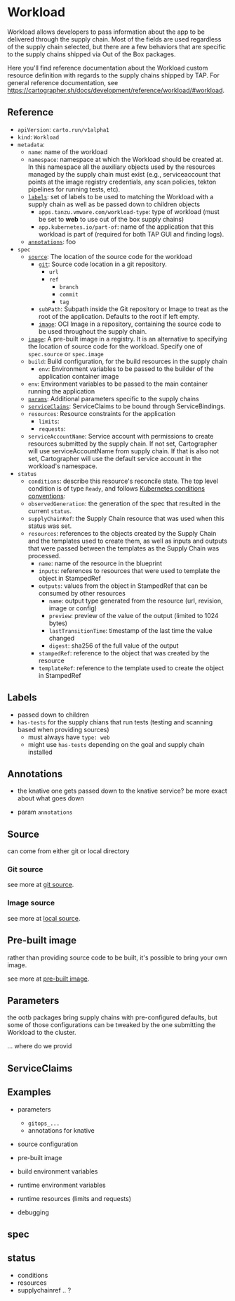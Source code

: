 # Workload

Workload allows developers to pass information about the app to be delivered
through the supply chain. Most of the fields are used regardless of the supply
chain selected, but there are a few behaviors that are specific to the supply
chains shipped via Out of the Box packages.

Here you'll find reference documentation about the Workload custom resource
definition with regards to the supply chains shipped by TAP. For general
reference documentation, see
https://cartographer.sh/docs/development/reference/workload/#workload.


## Reference

- `apiVersion`: `carto.run/v1alpha1`
- `kind`: `Workload`
- `metadata`:
  - `name`: name of the workload
  - `namespace`: namespace at which the Workload should be created at. In
    this namespace all the auxiliary objects used by the resources managed by
    the supply chain must exist (e.g., serviceaccount that points at the image
    registry credentials, any scan policies, tekton pipelines for running tests,
    etc).
  - [`labels`](#labels): set of labels to be used to matching the Workload with
    a supply chain as well as be passed down to children objects
    - `apps.tanzu.vmware.com/workload-type`: type of workload (must be set to
      **web** to use out of the box supply chains)
    - `app.kubernetes.io/part-of`: name of the application that this workload
      is part of (required for both TAP GUI and finding logs).
  - [`annotations`](#annotations): foo
- `spec`
  - [`source`](#source): The location of the source code for the workload
    - [`git`](#git-source): Source code location in a git repository.
      - `url`
      - `ref`
        - `branch`
        - `commit`
        - `tag`
    - `subPath`: Subpath inside the Git repository or Image to treat as the
      root of the application. Defaults to the root if left empty.
    - [`image`](#image-source): OCI Image in a repository, containing the
      source code to be used throughout the supply chain.
  - [`image`](#pre-built-image): A pre-built image in a registry. It is an alternative to
    specifying the location of source code for the workload. Specify one of
    `spec.source` or `spec.image`
  - `build`: Build configuration, for the build resources in the supply chain
    - `env`: Environment variables to be passed to the builder of the
      application container image
  - `env`: Environment variables to be passed to the main container running
    the application
  - [`params`](#parameters): Additional parameters specific to the supply chains
  - [`serviceClaims`](#serviceclaims): ServiceClaims to be bound through ServiceBindings.
  - `resources`: Resource constraints for the application
    - `limits`:
    - `requests`:
  - `serviceAccountName`: Service account with permissions to create
    resources submitted by the supply chain. If not set, Cartographer will
    use serviceAccountName from supply chain. If that is also not set, 
    Cartographer will use the default service account in the workload's
    namespace.
- `status`
  - `conditions`: describe this resource's reconcile state. The top level
    condition is of type `Ready`, and follows [Kubernetes conditions
    conventions][kubernetes-api-conventions]:
  - `observedGeneration`: the generation of the spec that resulted in the
    current `status`.
  - `supplyChainRef`: the Supply Chain resource that was used when this status
    was set.
  - `resources`: references to the objects created by the Supply Chain and the
    templates used to create them, as well as inputs and outputs that were
    passed between the templates as the Supply Chain was processed.
    - `name`: name of the resource in the blueprint
    - `inputs`: references to resources that were used to template the object
      in StampedRef
    - `outputs`: values from the object in StampedRef that can be consumed by
      other resources
      - `name`: output type generated from the resource (url, revision, image
        or config)
      - `preview`: preview of the value of the output (limited to 1024 bytes)
      - `lastTransitionTime`: timestamp of the last time the value changed
      - `digest`: sha256 of the full value of the output
    - `stampedRef`: reference to the object that was created by the resource
    - `templateRef`: reference to the template used to create the object in
      StampedRef

[kubernetes-api-conventions]: https://github.com/kubernetes/community/blob/master/contributors/devel/sig-architecture/api-conventions.md#typical-status-properties


## Labels

- passed down to children
- `has-tests` for the supply chians that run tests (testing and scanning based
  when providing sources)
  - must always have `type: web`
  - might use `has-tests` depending on the goal and supply chain installed


## Annotations

- the knative one gets passed down to the knative service? be more exact about
  what goes down

- param `annotations`


## Source

can come from either git or local directory

### Git source

see more at [git source](./building-from-source.md#git-source).

### Image source

see more at [local source](./building-from-source.md#local-source).

## Pre-built image

rather than providing source code to be built, it's possible to bring your own
image.

see more at [pre-built image](./pre-build-image.md).


## Parameters

the ootb packages bring supply chains with pre-configured defaults, but some of
those configurations can be tweaked by the one submitting the Workload to the
cluster.

... where do we provid


## ServiceClaims


## Examples
     


- parameters
  - `gitops_...`
  - annotations for knative

- source configuration

- pre-built image

- build environment variables

- runtime environment variables

- runtime resources (limits and requests)

- debugging


## spec

## status

- conditions
- resources
- supplychainref .. ?

